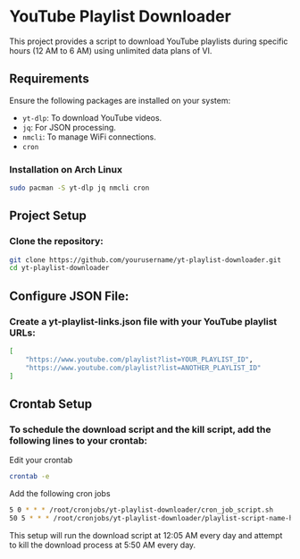 # YouTube Playlist Downloader

This project provides a script to download YouTube playlists during specific hours (12 AM to 6 AM) using unlimited data plans of VI.

## Requirements

Ensure the following packages are installed on your system:

- `yt-dlp`: To download YouTube videos.
- `jq`: For JSON processing.
- `nmcli`: To manage WiFi connections.
- `cron`

### Installation on Arch Linux

```sh
sudo pacman -S yt-dlp jq nmcli cron
```

## Project Setup

### Clone the repository:

```sh
git clone https://github.com/yourusername/yt-playlist-downloader.git
cd yt-playlist-downloader
```

## Configure JSON File:
### Create a yt-playlist-links.json file with your YouTube playlist URLs:

```sh
[
    "https://www.youtube.com/playlist?list=YOUR_PLAYLIST_ID",
    "https://www.youtube.com/playlist?list=ANOTHER_PLAYLIST_ID"
]
```

## Crontab Setup
### To schedule the download script and the kill script, add the following lines to your crontab:

Edit your crontab
```sh
crontab -e
```
Add the following cron jobs
```sh
5 0 * * * /root/cronjobs/yt-playlist-downloader/cron_job_script.sh
50 5 * * * /root/cronjobs/yt-playlist-downloader/playlist-script-name-here.sh
```
This setup will run the download script at 12:05 AM every day and attempt to kill the download process at 5:50 AM every day.



